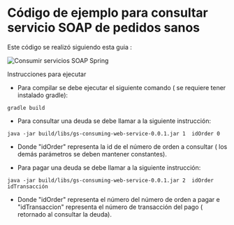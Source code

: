 # Código de ejemplo para consultar servicio SOAP de pedidos sanos

Este código se realizó siguiendo esta guia :

![Consumir servicios SOAP Spring](https://spring.io/guides/gs/consuming-web-service/)

Instrucciones para ejecutar

* Para compilar se debe ejecutar el siguiente comando ( se requiere tener instalado gradle):

```
gradle build
```

* Para consultar una deuda se debe llamar a la siguiente instrucción:

```
java -jar build/libs/gs-consuming-web-service-0.0.1.jar 1  idOrder 0
```

* Donde "idOrder" representa la id de el número de orden a consultar ( los demás parámetros se deben mantener constantes).

* Para pagar una deuda se debe llamar a la siguiente instrucción:

```
java -jar build/libs/gs-consuming-web-service-0.0.1.jar 2  idOrder idTransacción
```

* Donde "idOrder" representa el número del número de orden a pagar e "idTransaccion" representa el número de transacción del pago ( retornado al consultar la deuda).
